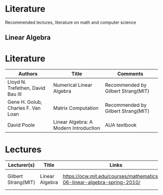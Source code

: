 # Literature
Recommended lectures, literature on math and computer science

## Linear Algebra 
# Literature 

| __Authors__ | __Title__ | __Comments__ |
|-------------|------------|------------|
| Lloyd N. Trefethen, David Bau III| Numerical Linear Algebra | Recommended by Gilbert Strang(MIT) |
| Gene H. Golub, Charles F. Van Loan  |  Matrix Computation | Recommended by Gilbert Strang(MIT) |
| David Poole | Linear Algebra: A Modern Introduction | AUA textbook |

# Lectures
| __Lecturer(s)__ | __Title__ | __Links__ | __Comments__ |
|-------------|------------|------------|------------|
| Gilbert Strang(MIT)| Linear Algebra | https://ocw.mit.edu/courses/mathematics/18-06-linear-algebra-spring-2010/  | Course offered by MIT |
